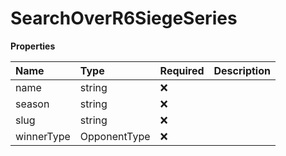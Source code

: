 # SearchOverR6SiegeSeries

**Properties**

| Name       | Type         | Required | Description |
| :--------- | :----------- | :------- | :---------- |
| name       | string       | ❌       |             |
| season     | string       | ❌       |             |
| slug       | string       | ❌       |             |
| winnerType | OpponentType | ❌       |             |
